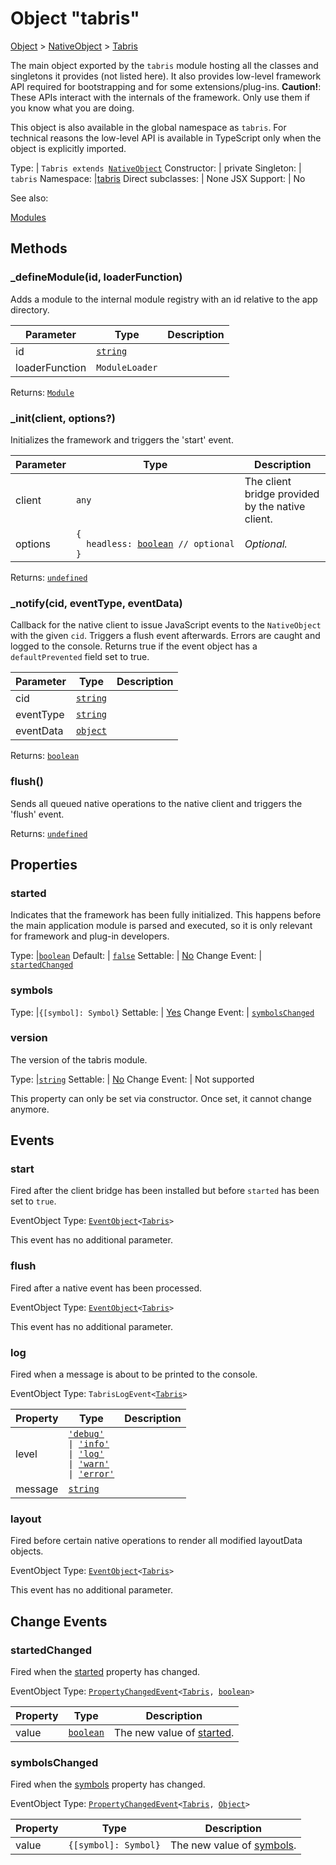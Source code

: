 ---
---
# Object "tabris"

<a href="https://developer.mozilla.org/en-US/docs/Web/JavaScript/Reference/Global_Objects/Object" title="View &quot;Object&quot; on MDN">Object</a> > <a href="NativeObject.html" title="NativeObject Class Reference">NativeObject</a> > <a href="#" >Tabris</a>

The main object exported by the `tabris` module hosting all the classes and singletons it provides (not listed here). It also provides low-level framework API required for bootstrapping and for some extensions/plug-ins. <b>Caution!</b>: These APIs interact with the internals of the framework. Only use them if you know what you are doing.

This object is also available in the global namespace as `tabris`. For technical reasons the low-level API is available in TypeScript only when the object is explicitly imported.


Type: | <code style="white-space: nowrap">Tabris extends <a href="NativeObject.html" title="NativeObject Class Reference">NativeObject</a></code>
Constructor: | private
Singleton: | `tabris`
Namespace: |<a href="../modules.html#startup" >tabris</a>
Direct subclasses: | None
JSX Support: | No


See also:
  
[Modules](../modules.md)

## Methods

### _defineModule(id, loaderFunction)



Adds a module to the internal module registry with an id relative to the app directory.


Parameter|Type|Description
-|-|-
id | <code style="white-space: nowrap"><a href="https://developer.mozilla.org/en-US/docs/Web/JavaScript/Data_structures#String_type" title="View &quot;string&quot; on MDN">string</a></code> | 
loaderFunction | <code style="white-space: nowrap">ModuleLoader</code> | 


Returns: <code style="white-space: nowrap"><a href="Module.html" title="Module Class Reference">Module</a></code>

### _init(client, options?)



Initializes the framework and triggers the 'start' event.


Parameter|Type|Description
-|-|-
client | <code style="white-space: nowrap"><a title="Literally any JavaScript value">any</a></code> | The client bridge provided by the native client.
options | <code style="white-space: nowrap">{<br/>&nbsp;&nbsp;headless: <a href="https://developer.mozilla.org/en-US/docs/Web/JavaScript/Data_structures#Boolean_type" title="View &quot;boolean&quot; on MDN">boolean</a> // optional<br/>}</code> | *Optional.*


Returns: <code style="white-space: nowrap"><a href="https://developer.mozilla.org/en-US/docs/Web/JavaScript/Data_structures#Undefined_type" title="View &quot;undefined&quot; on MDN">undefined</a></code>

### _notify(cid, eventType, eventData)



Callback for the native client to issue JavaScript events to the `NativeObject` with the given `cid`. Triggers a flush event afterwards. Errors are caught and logged to the console. Returns true if the event object has a `defaultPrevented` field set to true.


Parameter|Type|Description
-|-|-
cid | <code style="white-space: nowrap"><a href="https://developer.mozilla.org/en-US/docs/Web/JavaScript/Data_structures#String_type" title="View &quot;string&quot; on MDN">string</a></code> | 
eventType | <code style="white-space: nowrap"><a href="https://developer.mozilla.org/en-US/docs/Web/JavaScript/Data_structures#String_type" title="View &quot;string&quot; on MDN">string</a></code> | 
eventData | <code style="white-space: nowrap"><a href="https://developer.mozilla.org/en-US/docs/Web/JavaScript/Reference/Global_Objects/Object" title="View &quot;Object&quot; on MDN">object</a></code> | 


Returns: <code style="white-space: nowrap"><a href="https://developer.mozilla.org/en-US/docs/Web/JavaScript/Data_structures#Boolean_type" title="View &quot;boolean&quot; on MDN">boolean</a></code>

### flush()



Sends all queued native operations to the native client and triggers the 'flush' event.

Returns: <code style="white-space: nowrap"><a href="https://developer.mozilla.org/en-US/docs/Web/JavaScript/Data_structures#Undefined_type" title="View &quot;undefined&quot; on MDN">undefined</a></code>


## Properties

### started


Indicates that the framework has been fully initialized. This happens before the main application module is parsed and executed, so it is only relevant for framework and plug-in developers.

Type: |<code style="white-space: nowrap"><a href="https://developer.mozilla.org/en-US/docs/Web/JavaScript/Data_structures#Boolean_type" title="View &quot;boolean&quot; on MDN">boolean</a></code>
Default: | <code style="white-space: nowrap"><a href="https://developer.mozilla.org/en-US/docs/Web/JavaScript/Data_structures#String_type" title="View &quot;string&quot; on MDN">false</a></code>
Settable: | <a href="../widget-basics.html#widget-properties" >No</a>
Change Event: | [`startedChanged`](#startedchanged)




### symbols



Type: |<code style="white-space: nowrap">{[symbol]: Symbol}</code>
Settable: | <a href="../widget-basics.html#widget-properties" >Yes</a>
Change Event: | [`symbolsChanged`](#symbolschanged)




### version


The version of the tabris module.

Type: |<code style="white-space: nowrap"><a href="https://developer.mozilla.org/en-US/docs/Web/JavaScript/Data_structures#String_type" title="View &quot;string&quot; on MDN">string</a></code>
Settable: | <a href="../widget-basics.html#widget-properties" >No</a>
Change Event: | Not supported




This property can only be set via constructor. Once set, it cannot change anymore.




## Events

### start

Fired after the client bridge has been installed but before `started` has been set to `true`.

EventObject Type: <code style="white-space: nowrap"><a href="EventObject.html" title="EventObject Class Reference">EventObject</a>&lt;<a href="#" >Tabris</a>&gt;</code>

This event has no additional parameter.
### flush

Fired after a native event has been processed.

EventObject Type: <code style="white-space: nowrap"><a href="EventObject.html" title="EventObject Class Reference">EventObject</a>&lt;<a href="#" >Tabris</a>&gt;</code>

This event has no additional parameter.
### log

Fired when a message is about to be printed to the console.

EventObject Type: <code style="white-space: nowrap">TabrisLogEvent&lt;<a href="#" >Tabris</a>&gt;</code>

Property|Type|Description
-|-|-
level | <code style="white-space: nowrap"><a href="https://developer.mozilla.org/en-US/docs/Web/JavaScript/Data_structures#String_type" title="View &quot;string&quot; on MDN">'debug'</a><br/> &#124; <a href="https://developer.mozilla.org/en-US/docs/Web/JavaScript/Data_structures#String_type" title="View &quot;string&quot; on MDN">'info'</a><br/> &#124; <a href="https://developer.mozilla.org/en-US/docs/Web/JavaScript/Data_structures#String_type" title="View &quot;string&quot; on MDN">'log'</a><br/> &#124; <a href="https://developer.mozilla.org/en-US/docs/Web/JavaScript/Data_structures#String_type" title="View &quot;string&quot; on MDN">'warn'</a><br/> &#124; <a href="https://developer.mozilla.org/en-US/docs/Web/JavaScript/Data_structures#String_type" title="View &quot;string&quot; on MDN">'error'</a></code> | 
message | <code style="white-space: nowrap"><a href="https://developer.mozilla.org/en-US/docs/Web/JavaScript/Data_structures#String_type" title="View &quot;string&quot; on MDN">string</a></code> | 

### layout

Fired before certain native operations to render all modified layoutData objects.

EventObject Type: <code style="white-space: nowrap"><a href="EventObject.html" title="EventObject Class Reference">EventObject</a>&lt;<a href="#" >Tabris</a>&gt;</code>

This event has no additional parameter.
## Change Events

### startedChanged

Fired when the [started](#started) property has changed.

EventObject Type: <code style="white-space: nowrap"><a href="../types.html#propertychangedeventtargettype-valuetype" title="PropertyChangedEvent&lt;TargetType, ValueType&gt;">PropertyChangedEvent</a>&lt;<a href="#" >Tabris</a>, <a href="https://developer.mozilla.org/en-US/docs/Web/JavaScript/Data_structures#Boolean_type" title="View &quot;boolean&quot; on MDN">boolean</a>&gt;</code>

Property|Type|Description
-|-|-
value | <code style="white-space: nowrap"><a href="https://developer.mozilla.org/en-US/docs/Web/JavaScript/Data_structures#Boolean_type" title="View &quot;boolean&quot; on MDN">boolean</a></code> | The new value of [started](#started).

### symbolsChanged

Fired when the [symbols](#symbols) property has changed.

EventObject Type: <code style="white-space: nowrap"><a href="../types.html#propertychangedeventtargettype-valuetype" title="PropertyChangedEvent&lt;TargetType, ValueType&gt;">PropertyChangedEvent</a>&lt;<a href="#" >Tabris</a>, <a href="https://developer.mozilla.org/en-US/docs/Web/JavaScript/Reference/Global_Objects/Object" title="View &quot;Object&quot; on MDN">Object</a>&gt;</code>

Property|Type|Description
-|-|-
value | <code style="white-space: nowrap">{[symbol]: Symbol}</code> | The new value of [symbols](#symbols).

